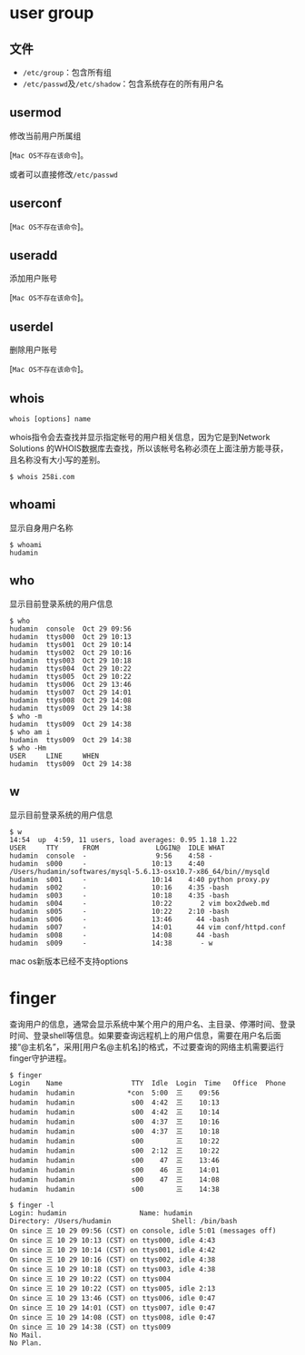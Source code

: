 # user group


## 文件

* `/etc/group`：包含所有组 
* `/etc/passwd`及`/etc/shadow`：包含系统存在的所有用户名

## usermod

修改当前用户所属组

[`Mac OS不存在该命令`]。

或者可以直接修改`/etc/passwd`

## userconf

[`Mac OS不存在该命令`]。

## useradd

添加用户账号

[`Mac OS不存在该命令`]。

## userdel

删除用户账号

[`Mac OS不存在该命令`]。




## whois

    whois [options] name

whois指令会去查找并显示指定帐号的用户相关信息，因为它是到Network Solutions 的WHOIS数据库去查找，所以该帐号名称必须在上面注册方能寻获，且名称没有大小写的差别。

    $ whois 258i.com

## whoami

显示自身用户名称

    $ whoami
    hudamin

## who

显示目前登录系统的用户信息

    $ who
    hudamin  console  Oct 29 09:56 
    hudamin  ttys000  Oct 29 10:13 
    hudamin  ttys001  Oct 29 10:14 
    hudamin  ttys002  Oct 29 10:16 
    hudamin  ttys003  Oct 29 10:18 
    hudamin  ttys004  Oct 29 10:22 
    hudamin  ttys005  Oct 29 10:22 
    hudamin  ttys006  Oct 29 13:46 
    hudamin  ttys007  Oct 29 14:01 
    hudamin  ttys008  Oct 29 14:08 
    hudamin  ttys009  Oct 29 14:38 
    $ who -m
    hudamin  ttys009  Oct 29 14:38
    $ who am i
    hudamin  ttys009  Oct 29 14:38
    $ who -Hm
    USER     LINE     WHEN         
    hudamin  ttys009  Oct 29 14:38


## w

显示目前登录系统的用户信息

    $ w
    14:54  up  4:59, 11 users, load averages: 0.95 1.18 1.22
    USER     TTY      FROM              LOGIN@  IDLE WHAT
    hudamin  console  -                 9:56    4:58 -
    hudamin  s000     -                10:13    4:40 /Users/hudamin/softwares/mysql-5.6.13-osx10.7-x86_64/bin//mysqld
    hudamin  s001     -                10:14    4:40 python proxy.py
    hudamin  s002     -                10:16    4:35 -bash
    hudamin  s003     -                10:18    4:35 -bash
    hudamin  s004     -                10:22       2 vim box2dweb.md
    hudamin  s005     -                10:22    2:10 -bash
    hudamin  s006     -                13:46      44 -bash
    hudamin  s007     -                14:01      44 vim conf/httpd.conf
    hudamin  s008     -                14:08      44 -bash
    hudamin  s009     -                14:38       - w 

mac os新版本已经不支持options

# finger

查询用户的信息，通常会显示系统中某个用户的用户名、主目录、停滞时间、登录时间、登录shell等信息。如果要查询远程机上的用户信息，需要在用户名后面接“@主机名”，采用[用户名@主机名]的格式，不过要查询的网络主机需要运行finger守护进程。

    $ finger
    Login    Name                 TTY  Idle  Login  Time   Office  Phone
    hudamin  hudamin             *con  5:00  三    09:56
    hudamin  hudamin              s00  4:42  三    10:13
    hudamin  hudamin              s00  4:42  三    10:14
    hudamin  hudamin              s00  4:37  三    10:16
    hudamin  hudamin              s00  4:37  三    10:18
    hudamin  hudamin              s00        三    10:22
    hudamin  hudamin              s00  2:12  三    10:22
    hudamin  hudamin              s00    47  三    13:46
    hudamin  hudamin              s00    46  三    14:01
    hudamin  hudamin              s00    47  三    14:08
    hudamin  hudamin              s00        三    14:38

    $ finger -l
    Login: hudamin                  Name: hudamin
    Directory: /Users/hudamin               Shell: /bin/bash
    On since 三 10 29 09:56 (CST) on console, idle 5:01 (messages off)
    On since 三 10 29 10:13 (CST) on ttys000, idle 4:43
    On since 三 10 29 10:14 (CST) on ttys001, idle 4:42
    On since 三 10 29 10:16 (CST) on ttys002, idle 4:38
    On since 三 10 29 10:18 (CST) on ttys003, idle 4:38
    On since 三 10 29 10:22 (CST) on ttys004
    On since 三 10 29 10:22 (CST) on ttys005, idle 2:13
    On since 三 10 29 13:46 (CST) on ttys006, idle 0:47
    On since 三 10 29 14:01 (CST) on ttys007, idle 0:47
    On since 三 10 29 14:08 (CST) on ttys008, idle 0:47
    On since 三 10 29 14:38 (CST) on ttys009
    No Mail.
    No Plan.

